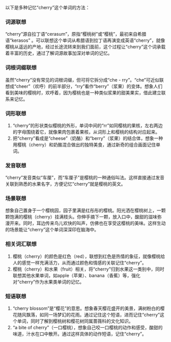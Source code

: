以下是多种记忆“cherry”这个单词的方法：
### 词源联想
“cherry”源自拉丁语“cerasum”，原指“樱桃树”或“樱桃”，最初来自希腊语“kerasos” 。可以联想这个单词从希腊语到拉丁语再演变成英语“cherry”，就像樱桃从遥远的产地，经过长途流转来到我们面前，这个过程让“cherry”这个词承载着丰富的历史，通过了解词源故事加深对单词的记忆。
### 词根词缀联想
虽然“cherry”没有常见的词根词缀，但可将它拆分成“che - rry”。“che”可近似联想成“cheer”（欢呼）的前半部分，“rry”看作“berry”（浆果）的变体。想象人们看到美味的樱桃时，欢呼着，因为樱桃也是一种类似浆果的甜美果实，借此建立联系来记忆。
### 词形联想
1. “cherry”的形状类似樱桃的外形，单词中间的“rr”如同樱桃的果核，左右两边的字母围绕着它，就像果肉包裹着果核，从词形上和樱桃的结构对应起来。
2. 把“cherry”看成是“cheese”（奶酪）和“berry”（浆果）的结合体，想象一种用樱桃（cherry）和奶酪混合做出的独特美食，通过新奇的组合画面记住单词。
### 发音联想
“cherry”发音类似“车厘”，而“车厘子”是樱桃的一种通俗叫法。这样直接通过发音关联到熟悉的水果名字，方便记忆“cherry”就是樱桃的英文。
### 场景联想
想象自己置身于一个樱桃园，园子里满是红彤彤的樱桃。阳光洒在樱桃树上，一颗颗饱满的樱桃（cherry）挂满枝头。你伸手摘下一颗，放入口中，酸甜的滋味弥漫开来。同时，耳边传来鸟儿欢快的叫声，仿佛也在享受这樱桃的美味。这样生动的场景能让“cherry”这个单词深深印在脑海中。
### 相关词汇联想
1. 樱桃（cherry）的颜色是红色（red），联想到红色是热情的象征，就像樱桃给人的感觉一样充满活力，从而通过颜色和情感的关联记住“cherry”。
2. 樱桃（cherry）和水果（fruit）相关，将“cherry”归到水果这一类别中，同时联想其他水果单词，如apple（苹果）、banana（香蕉）等，强化对“cherry”作为水果类单词的记忆。
### 短语联想
1. “cherry blossom”是“樱花”的意思。想象春天樱花盛开的美景，满树粉白的樱花随风飘落，如同一场梦幻的花雨。通过记住这个短语，进而记住“cherry”这个单词，同时了解到樱桃树和樱花树同属蔷薇科的文化知识。
2. “a bite of cherry”（一口樱桃），想象自己咬一口樱桃的动作和感受，酸甜的味道，汁水在口中散开。通过这样具体的动作短语，记住“cherry”。 